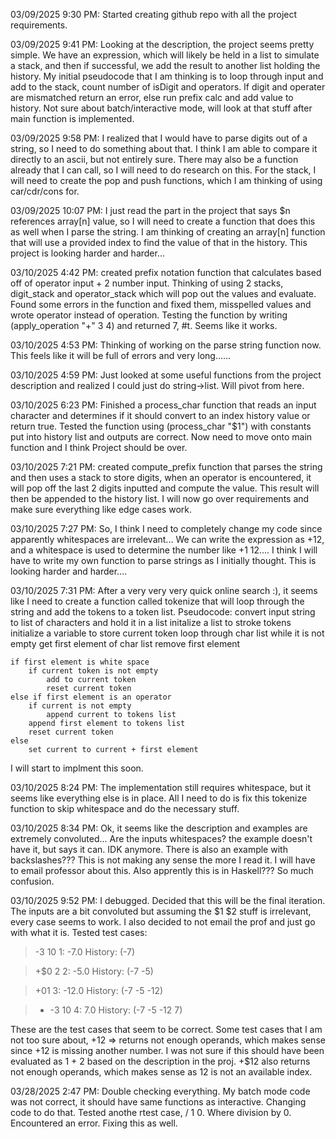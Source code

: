 03/09/2025 9:30 PM: Started creating github repo with all the project requirements.

03/09/2025 9:41 PM: Looking at the description, the project seems pretty simple. We have an expression, which will likely be held in a list to simulate a stack, and then if successful, we add the result to another list holding the history. My initial pseudocode that I am thinking is to loop through input and add to the stack, count number of isDigit and operators. If digit and operater are mismatched return an error, else run prefix calc and add value to history. Not sure about batch/interactive mode, will look at that stuff after main function is implemented.

03/09/2025 9:58 PM: I realized that I would have to parse digits out of a string, so I need to do something about that. I think I am able to compare it directly to an ascii, but not entirely sure. There may also be a function already that I can call, so I will need to do research on this. For the stack, I will need to create the pop and push functions, which I am thinking of using car/cdr/cons for.

03/09/2025 10:07 PM: I just read the part in the project that says $n references array[n] value, so I will need to create a function that does this as well when I parse the string. I am thinking of creating an array[n] function that will use a provided index to find the value of that in the history. This project is looking harder and harder...

03/10/2025 4:42 PM: created prefix notation function that calculates based off of operator input + 2 number input. Thinking of using 2 stacks, digit_stack and operator_stack which will pop out the values and evaluate. Found some errors in the function and fixed them, misspelled values and wrote operator instead of operation. Testing the function by writing (apply_operation "+" 3 4) and returned 7, #t. Seems like it works.

03/10/2025 4:53 PM: Thinking of working on the parse string function now. This feels like it will be full of errors and very long......

03/10/2025 4:59 PM: Just looked at some useful functions from the project description and realized I could just do string->list. Will pivot from here.

03/10/2025 6:23 PM: Finished a process_char function that reads an input character and determines if it should convert to an index history value or return true. Tested the function using (process_char "$1") with constants put into history list and outputs are correct. Now need to move onto main function and I think Project should be over. 

03/10/2025 7:21 PM: created compute_prefix function that parses the string and then uses a stack to store digits, when an operator is encountered, it will pop off the last 2 digits inputted and compute the value. This result will then be appended to the history list. I will now go over requirements and make sure everything like edge cases work. 

03/10/2025 7:27 PM: So, I think I need to completely change my code since apparently whitespaces are irrelevant... We can write the expression as +12, and a whitespace is used to determine the number like +1 12.... I think I will have to write my own function to parse strings as I initially thought. This is looking harder and harder....

03/10/2025 7:31 PM: After a very very very quick online search :), it seems like I need to create a function called tokenize that will loop through the string and add the tokens to a token list. Pseudocode:
convert input string to list of characters and hold it in a list
initalize a list to stroke tokens
initialize a variable to store current token
loop through char list while it is not empty
    get first element of char list
    remove first element

    if first element is white space
        if current token is not empty
            add to current token
            reset current token
    else if first element is an operator
        if current is not empty
            append current to tokens list
        append first element to tokens list
        reset current token
    else
        set current to current + first element
I will start to implment this soon.

03/10/2025 8:24 PM: The implementation still requires whitespace, but it seems like everything else is in place. All I need to do is fix this tokenize function to skip whitespace and do the necessary stuff.

03/10/2025 8:34 PM: Ok, it seems like the description and examples are extremely convoluted... Are the inputs whitespaces? the example doesn't have it, but says it can. IDK anymore. There is also an example with backslashes??? This is not making any sense the more I read it. I will have to email professor about this. Also apprently this is in Haskell??? So much confusion.

03/10/2025 9:52 PM: I debugged. Decided that this will be the final iteration. The inputs are a bit convoluted but assuming the \$1 \$2 stuff is irrelevant, every case seems to work. I also decided to not email the prof and just go with what it is. 
Tested test cases:
> -3 10
1: -7.0
History: (-7)

> +$0 2
2: -5.0
History: (-7 -5)

> +$0$1
3: -12.0
History: (-7 -5 -12)

> + -3 10
4: 7.0
History: (-7 -5 -12 7)

These are the test cases that seem to be correct.
Some test cases that I am not too sure about, +12 => returns not enough operands, which makes sense since +12 is missing another number. I was not sure if this should have been evaluated as 1 + 2 based on the description in the proj. +$12 also returns not enough operands, which makes sense as 12 is not an available index.

03/28/2025 2:47 PM: Double checking everything. My batch mode code was not correct, it should have same functions as interactive. Changing code to do that. Tested anothe rtest case, / 1 0. Where division by 0. Encountered an error. Fixing this as well.